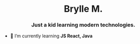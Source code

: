 <h1 align="center">Brylle M.</h1>
<h3 align="center">Just a kid learning modern technologies.</h3>

- 🌱 I’m currently learning **JS React, Java**
